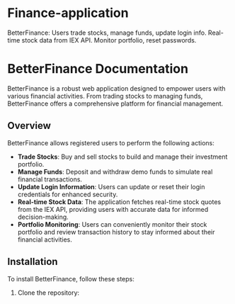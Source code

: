 # Finance-application
 BetterFinance: Users trade stocks, manage funds, update login info. Real-time stock data from IEX API. Monitor portfolio, reset passwords.
 
# BetterFinance Documentation

BetterFinance is a robust web application designed to empower users with various financial activities. From trading stocks to managing funds, BetterFinance offers a comprehensive platform for financial management.

## Overview

BetterFinance allows registered users to perform the following actions:

- **Trade Stocks**: Buy and sell stocks to build and manage their investment portfolio.
- **Manage Funds**: Deposit and withdraw demo funds to simulate real financial transactions.
- **Update Login Information**: Users can update or reset their login credentials for enhanced security.
- **Real-time Stock Data**: The application fetches real-time stock quotes from the IEX API, providing users with accurate data for informed decision-making.
- **Portfolio Monitoring**: Users can conveniently monitor their stock portfolio and review transaction history to stay informed about their financial activities.

## Installation

To install BetterFinance, follow these steps:

1. Clone the repository:
